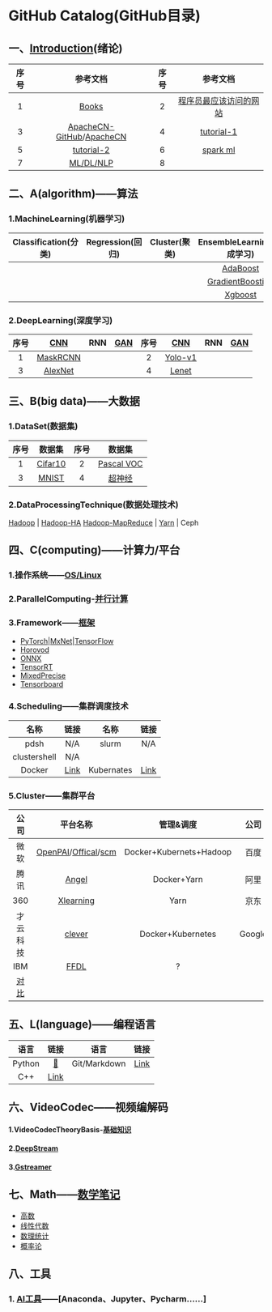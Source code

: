 # GitHub  Catalog(GitHub目录)    
## 一、[Introduction](notes/introduction01.md)(绪论)  
|序号|参考文档|序号|参考文档|
|:--:|:--:|:--:|:--:|
|1|[Books](https://github.com/fusimeng/book)|2|[程序员最应该访问的网站](https://github.com/fusimeng/Best-websites-a-programmer-should-visit-zh)|
|3|[ApacheCN-GitHub](https://github.com/apachecn)/[ApacheCN](http://www.apachecn.org/)|4|[tutorial-1](https://github.com/fusimeng/Algorithms-Tutorial)|
|5|[tutorial-2](https://github.com/fusimeng/tutorial)|6|[spark ml](https://github.com/fusimeng/spark-ml-source-analysis)|
|7|[ML/DL/NLP](https://github.com/fusimeng/AiLearning)|8||
## 二、A(algorithm)——算法   
### 1.MachineLearning(机器学习)   
|Classification(分类)|Regression(回归)|Cluster(聚类)|EnsembleLearning(集成学习)|  
|:----:|:----:|:----:|:-----:|   
||||[AdaBoost](https://github.com/fusimeng/AdaBoost)|
||||[GradientBoosting](https://github.com/fusimeng/GradientBoosting)|
||||[Xgboost](https://github.com/fusimeng/Xgboost)|
### 2.DeepLearning(深度学习) 
|序号|[CNN](https://github.com/fusimeng/CNNTutorials)|RNN|[GAN](https://github.com/fusimeng/GANTutorials)|序号|[CNN](https://github.com/fusimeng/CNNTutorials)|RNN|[GAN](https://github.com/fusimeng/GANTutorials)|
|:-----:|:----:|:----:|:-------:|:----:|:----:|:----:|:----:|
|1|[MaskRCNN](https://github.com/fusimeng/MaskRCNN)|||2|[Yolo-v1](https://github.com/fusimeng/Yolo-v1)|||
|3|[AlexNet](https://github.com/fusimeng/AlexNet)  |||4|[Lenet](https://github.com/fusimeng/LeNet)|||
## 三、B(big data)——大数据  
### 1.DataSet(数据集)  
|序号|数据集| 序号|数据集|
|:--:|:---:|:---:|:---:|
|1|[Cifar10](http://www.cs.toronto.edu/~kriz/cifar.html)|2|[Pascal VOC](http://host.robots.ox.ac.uk/pascal/VOC/)|
|3|[MNIST](http://yann.lecun.com/exdb/mnist/) |4|[超神经](https://hyper.ai/datasets)|
### 2.DataProcessingTechnique(数据处理技术)  
[Hadoop](https://github.com/fusimeng/Hadoop) | [Hadoop-HA](https://github.com/fusimeng/Hadoop-HA) 
[Hadoop-MapReduce](https://github.com/fusimeng/Hadoop-MapReduce)  | [Yarn](https://github.com/fusimeng/Yarn) | Ceph        
## 四、C(computing)——计算力/平台   
### 1.操作系统——[OS/Linux](https://github.com/fusimeng/Linux)

### 2.ParallelComputing-[并行计算](https://github.com/fusimeng/ParallelComputing) 
### 3.Framework——[框架](notes/frameworks.md)
* [PyTorch](https://github.com/fusimeng/PyTorch)|[MxNet](https://github.com/fusimeng/mxnet)|[TensorFlow](https://github.com/fusimeng/tensorflow) 
* [Horovod](https://github.com/fusimeng/Horovod)
* [ONNX](https://github.com/onnx)     
* [TensorRT](https://github.com/fusimeng/TensorRT) 
* [MixedPrecise](https://github.com/fusimeng/MixedPrecise) 
* [Tensorboard](https://github.com/fusimeng/Tensorboard/settings)
### 4.Scheduling——集群调度技术
|名称|链接|名称|链接|
|:-:|:-:|:-:|:-:|
|pdsh|N/A|slurm|N/A|
|clustershell|N/A|||
|Docker|[Link](https://github.com/fusimeng/Docker)|Kubernates|[Link](https://github.com/fusimeng/k8s)|    
### 5.Cluster——集群平台  
|公司 | 平台名称| 管理&调度| 公司 | 平台名称| 管理&调度| 
|:----:|:-------:|:------:| :----:|:-------:|:-------:|    
|微软|[OpenPAI](https://github.com/fusimeng/OpenPAI)/[Offical](https://github.com/Microsoft/pai)/[scm](https://github.com/fusimeng/scm)|Docker+Kubernets+Hadoop|百度|[PaddlePaddle](http://paddlepaddle.org/zh)|  Docker+Kubernets|  
|腾讯|[Angel](https://github.com/Angel-ML/angel)|Docker+Yarn|阿里|[X-DeepLearning](https://github.com/alibaba/x-deeplearning)|Docker+Yarn|
|360|[Xlearning](https://github.com/Qihoo360/XLearning)|Yarn|京东|登月|Docker+Kubernetes|
|才云科技|[clever](https://caicloud.io/products/clever)|Docker+Kubernetes|Google|[Kubeflow](https://github.com/kubeflow)|Docker + Kubernetes|
|IBM|[FFDL](https://github.com/IBM/FfDL)|?|
|[对比](notes/clusterframeworkcompare.md)   |   
   
    
## 五、L(language)——编程语言   
|语言|链接|语言|链接|
|:-:|:-:|:-:|:-:|
|Python|[🔗](https://github.com/fusimeng/Python)|Git/Markdown|[Link](https://github.com/fusimeng/Git)|
|C++|[Link](https://github.com/fusimeng/C)||
 
## 六、VideoCodec——视频编解码  
#### 1.VideoCodecTheoryBasis-[基础知识](https://github.com/fusimeng/VideoCodecTheoryBasis)  
#### 2.[DeepStream](https://github.com/fusimeng/DeepStream3.0)  
#### 3.[Gstreamer](https://github.com/fusimeng/Gstreamer)  
## 七、Math——[数学笔记](https://github.com/fusimeng/Math)   
* [高数](https://github.com/fusimeng/Math/tree/master/higher_mathematics)  
* [线性代数](https://github.com/fusimeng/Math/tree/master/linear_algebra)  
* [数理统计](https://github.com/fusimeng/Math/tree/master/mathematical_statistics)  
* [概率论](https://github.com/fusimeng/Math/tree/master/probability_theory)  
## 八、工具  
### 1. [AI工具](https://github.com/fusimeng/ai_tools)——[Anaconda、Jupyter、Pycharm……]


